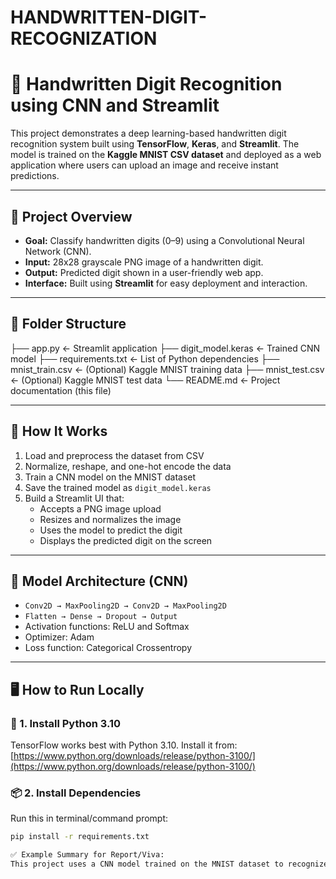 # HANDWRITTEN-DIGIT-RECOGNIZATION
# 🧠 Handwritten Digit Recognition using CNN and Streamlit

This project demonstrates a deep learning-based handwritten digit recognition system built using **TensorFlow**, **Keras**, and **Streamlit**. The model is trained on the **Kaggle MNIST CSV dataset** and deployed as a web application where users can upload an image and receive instant predictions.

---

## 📌 Project Overview

- **Goal:** Classify handwritten digits (0–9) using a Convolutional Neural Network (CNN).
- **Input:** 28x28 grayscale PNG image of a handwritten digit.
- **Output:** Predicted digit shown in a user-friendly web app.
- **Interface:** Built using **Streamlit** for easy deployment and interaction.

---

## 📁 Folder Structure
├── app.py ← Streamlit application
├── digit_model.keras ← Trained CNN model
├── requirements.txt ← List of Python dependencies
├── mnist_train.csv ← (Optional) Kaggle MNIST training data
├── mnist_test.csv ← (Optional) Kaggle MNIST test data
└── README.md ← Project documentation (this file)


---

## 🚀 How It Works

1. Load and preprocess the dataset from CSV
2. Normalize, reshape, and one-hot encode the data
3. Train a CNN model on the MNIST dataset
4. Save the trained model as `digit_model.keras`
5. Build a Streamlit UI that:
   - Accepts a PNG image upload
   - Resizes and normalizes the image
   - Uses the model to predict the digit
   - Displays the predicted digit on the screen

---

## 🧪 Model Architecture (CNN)

- `Conv2D → MaxPooling2D → Conv2D → MaxPooling2D`
- `Flatten → Dense → Dropout → Output`
- Activation functions: ReLU and Softmax
- Optimizer: Adam
- Loss function: Categorical Crossentropy

---

## 🖥️ How to Run Locally

### 🧩 1. Install Python 3.10
TensorFlow works best with Python 3.10. Install it from:
[https://www.python.org/downloads/release/python-3100/](https://www.python.org/downloads/release/python-3100/)

### 📦 2. Install Dependencies
Run this in terminal/command prompt:

```bash
pip install -r requirements.txt

✅ Example Summary for Report/Viva:
This project uses a CNN model trained on the MNIST dataset to recognize handwritten digits from 28x28 grayscale images. A working Python script and Streamlit interface are included, but only the input/output results are documented for simplicity. Model achieved over 98% accuracy.

